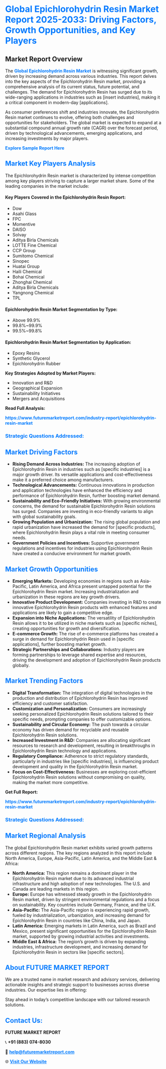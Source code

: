 <h1 style="color: #007BFF;">Global Epichlorohydrin Resin Market Report 2025-2033: Driving Factors, Growth Opportunities, and Key Players</h1>

<section id="overview">
<h2>Market Report Overview</h2>
<p>The <a href="https://www.futuremarketreport.com/industry-report/epichlorohydrin-resin-market" style="color: #007BFF; text-decoration: none;"><strong>Global Epichlorohydrin Resin Market</strong></a> is witnessing significant growth, driven by increasing demand across various industries. This report delves into the key aspects of the Epichlorohydrin Resin market, providing a comprehensive analysis of its current status, future potential, and challenges. The demand for Epichlorohydrin Resin has surged due to its wide-ranging applications in industries such as [insert industries], making it a critical component in modern-day [applications].</p>
<p>As consumer preferences shift and industries innovate, the Epichlorohydrin Resin market continues to evolve, offering both challenges and opportunities for stakeholders. The global market is expected to expand at a substantial compound annual growth rate (CAGR) over the forecast period, driven by technological advancements, emerging applications, and increasing investments by major players.</p>
</section>

<section id="overview">
<p><a href="https://www.futuremarketreport.com/request-sample/reportId=107866" style="color: #007BFF; text-decoration: none;"><strong>Explore Sample Report Here</strong></a></p>
</section>

<section id="key-players">
<h2 style="color: #007BFF;">Market Key Players Analysis</h2>
<p>The Epichlorohydrin Resin market is characterized by intense competition among key players striving to capture a larger market share. Some of the leading companies in the market include:</p>
<h4>Key Players Covered in the Epichlorohydrin Resin Report:</h4>
<ul><li>Dow</li><li>Asahi Glass</li><li>FPC</li><li>Momentive</li><li>DAISO</li><li>Solvay</li><li>Aditya Birla Chemicals</li><li>LOTTE Fine Chemical</li><li>CCP Group</li><li>Sumitomo Chemical</li><li>Sinopec</li><li>Huatai Group</li><li>Haili Chemical</li><li>Bohai Chemical</li><li>Zhonghai Chemical</li><li>Aditya Birla Chemicals</li><li>Yangnong Chemical</li><li>TPL</li></ul>
<h4>Epichlorohydrin Resin Market Segmentation by Type:</h4>
<ul><li>Above 99.9%</li><li>99.8%~99.9%</li><li>99.5%~99.8%</li></ul>

<h4>Epichlorohydrin Resin Market Segmentation by Application:</h4>
<ul><li>Epoxy Resins</li><li>Synthetic Glycerol</li><li>Epichlorohydrin Rubber</li></ul>
<p><strong>Key Strategies Adopted by Market Players:</strong></p>
<ul>
<li>Innovation and R&D</li>
<li>Geographical Expansion</li>
<li>Sustainability Initiatives</li>
<li>Mergers and Acquisitions</li>
</ul>
</section>

<section>
<p><strong>Read Full Analysis: </strong></p><a href="https://www.futuremarketreport.com/industry-report/epichlorohydrin-resin-market" style="color: #007BFF; text-decoration: none;"><strong>https://www.futuremarketreport.com/industry-report/epichlorohydrin-resin-market</strong></a>
<h3 style="color: #007BFF;">Strategic Questions Addressed:</h3>
</section>

<section id="driving-factors">
<h2 style="color: #007BFF;">Market Driving Factors</h2>
<ul>
<li><strong>Rising Demand Across Industries:</strong> The increasing adoption of Epichlorohydrin Resin in industries such as [specific industries] is a major growth driver. Its versatile applications and cost-effectiveness make it a preferred choice among manufacturers.</li>
<li><strong>Technological Advancements:</strong> Continuous innovations in production and application technologies have enhanced the efficiency and performance of Epichlorohydrin Resin, further boosting market demand.</li>
<li><strong>Sustainability and Eco-Friendly Initiatives:</strong> With growing environmental concerns, the demand for sustainable Epichlorohydrin Resin solutions has surged. Companies are investing in eco-friendly variants to align with global sustainability goals.</li>
<li><strong>Growing Population and Urbanization:</strong> The rising global population and rapid urbanization have increased the demand for [specific products], where Epichlorohydrin Resin plays a vital role in meeting consumer needs.</li>
<li><strong>Government Policies and Incentives:</strong> Supportive government regulations and incentives for industries using Epichlorohydrin Resin have created a conducive environment for market growth.</li>
</ul>
</section>

<section id="growth-opportunities">
<h2 style="color: #007BFF;">Market Growth Opportunities</h2>
<ul>
<li><strong>Emerging Markets:</strong> Developing economies in regions such as Asia-Pacific, Latin America, and Africa present untapped potential for the Epichlorohydrin Resin market. Increasing industrialization and urbanization in these regions are key growth drivers.</li>
<li><strong>Innovative Product Development:</strong> Companies investing in R&D to create innovative Epichlorohydrin Resin products with enhanced features and applications are likely to gain a competitive edge.</li>
<li><strong>Expansion into Niche Applications:</strong> The versatility of Epichlorohydrin Resin allows it to be utilized in niche markets such as [specific niches], creating opportunities for growth and diversification.</li>
<li><strong>E-commerce Growth:</strong> The rise of e-commerce platforms has created a surge in demand for Epichlorohydrin Resin used in [specific applications], further boosting market growth.</li>
<li><strong>Strategic Partnerships and Collaborations:</strong> Industry players are forming partnerships to leverage shared expertise and resources, driving the development and adoption of Epichlorohydrin Resin products globally.</li>
</ul>
</section>

<section id="trending-factors">
<h2 style="color: #007BFF;">Market Trending Factors</h2>
<ul>
<li><strong>Digital Transformation:</strong> The integration of digital technologies in the production and distribution of Epichlorohydrin Resin has improved efficiency and customer satisfaction.</li>
<li><strong>Customization and Personalization:</strong> Consumers are increasingly seeking personalized Epichlorohydrin Resin solutions tailored to their specific needs, prompting companies to offer customizable options.</li>
<li><strong>Sustainability and Circular Economy:</strong> The push towards a circular economy has driven demand for recyclable and reusable Epichlorohydrin Resin solutions.</li>
<li><strong>Increased Investment in R&D:</strong> Companies are allocating significant resources to research and development, resulting in breakthroughs in Epichlorohydrin Resin technology and applications.</li>
<li><strong>Regulatory Compliance:</strong> Adherence to strict regulatory standards, particularly in industries like [specific industries], is influencing product development and quality in the Epichlorohydrin Resin market.</li>
<li><strong>Focus on Cost-Effectiveness:</strong> Businesses are exploring cost-efficient Epichlorohydrin Resin solutions without compromising on quality, making the market more competitive.</li>
</ul>
</section>

<section>
<p><strong>Get Full Report: </strong></p><a href="https://www.futuremarketreport.com/industry-report/epichlorohydrin-resin-market" style="color: #007BFF; text-decoration: none;"><strong>https://www.futuremarketreport.com/industry-report/epichlorohydrin-resin-market</strong></a>
<h3 style="color: #007BFF;">Strategic Questions Addressed:</h3>
</section>


<section id="regional-analysis">
<h2 style="color: #007BFF;">Market Regional Analysis</h2>
<p>The global Epichlorohydrin Resin market exhibits varied growth patterns across different regions. The key regions analyzed in this report include North America, Europe, Asia-Pacific, Latin America, and the Middle East & Africa:</p>
<ul>
<li><strong>North America:</strong> This region remains a dominant player in the Epichlorohydrin Resin market due to its advanced industrial infrastructure and high adoption of new technologies. The U.S. and Canada are leading markets in this region.</li>
<li><strong>Europe:</strong> Europe has witnessed steady growth in the Epichlorohydrin Resin market, driven by stringent environmental regulations and a focus on sustainability. Key countries include Germany, France, and the U.K.</li>
<li><strong>Asia-Pacific:</strong> The Asia-Pacific region is experiencing rapid growth, fueled by industrialization, urbanization, and increasing demand for Epichlorohydrin Resin in countries like China, India, and Japan.</li>
<li><strong>Latin America:</strong> Emerging markets in Latin America, such as Brazil and Mexico, present significant opportunities for the Epichlorohydrin Resin market, supported by growing industrial activities and investments.</li>
<li><strong>Middle East & Africa:</strong> The region’s growth is driven by expanding industries, infrastructure development, and increasing demand for Epichlorohydrin Resin in sectors like [specific sectors].</li>
</ul>
</section>

<footer>
<h2 style="color: #007BFF;">About FUTURE MARKET REPORT</h2>
<p>We are a trusted name in market research and advisory services, delivering actionable insights and strategic support to businesses across diverse industries. Our expertise lies in offering:</p>

<p>Stay ahead in today’s competitive landscape with our tailored research solutions.</p>

<h2 style="color: #007BFF;">Contact Us:</h2>
<p><strong>FUTURE MARKET REPORT</strong></p>
<p>📞 <strong>+91 (883) 074-8030</strong></p>
<p>📧 <strong><a href="mailto:help@futuremarketreport.com" style="color: #007BFF;">help@futuremarketreport.com</a></strong></p>
<p>🌐 <strong><a href="https://www.futuremarketreport.com/" style="color: #007BFF;">Visit Our Website</a></strong></p>
</footer>